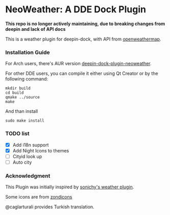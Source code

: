 NeoWeather: A DDE Dock Plugin
==============================

**This repo is no longer actively maintaining, due to breaking changes from deepin and lack of API docs**


This is a weather plugin for deepin-dock, with API from [openweathermap](https://openweathermap.org).

### Installation Guide ###
For Arch users, there's AUR version [deepin-dock-plugin-neoweather](https://aur.archlinux.org/packages/deepin-dock-plugin-neoweather/).

For other DDE users, you can compile it either using Qt Creator or by the following command: 

```
mkdir build
cd build
qmake ../source
make
```

And than install

```
sudo make install
```

### TODO list ###

- [X] Add i18n support
- [X] Add Night Icons to themes
- [ ] Cityid look up
- [ ] Auto city

### Acknowledgment ###
This Plugin was initially inspired by [sonichy's weather plugin](https://github.com/sonichy/WEATHER_DDE_DOCK). 

Some icons are from [zondicons](http://www.zondicons.com/)

@caglarturali provides Turkish translation. 
